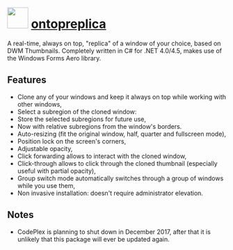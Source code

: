﻿# <img src="https://cdn.rawgit.com/chocolatey/chocolatey-coreteampackages/78d42b0a714d5870167fce4bc2b70e39e9686707/icons/ontopreplica.png" width="48" height="48"/> [ontopreplica](https://chocolatey.org/packages/ontopreplica)


A real-time, always on top, "replica" of a window of your choice, based on DWM Thumbnails. Completely written in C# for .NET 4.0/4.5, makes use of the Windows Forms Aero library.

## Features

- Clone any of your windows and keep it always on top while working with other windows,
- Select a subregion of the cloned window:
- Store the selected subregions for future use,
- Now with relative subregions from the window's borders.
- Auto-resizing (fit the original window, half, quarter and fullscreen mode),
- Position lock on the screen's corners,
- Adjustable opacity,
- Click forwarding allows to interact with the cloned window,
- Click-through allows to click through the cloned thumbnail (especially useful with partial opacity),
- Group switch mode automatically switches through a group of windows while you use them,
- Non invasive installation: doesn't require administrator elevation.

## Notes

- CodePlex is planning to shut down in December 2017, after that it is unlikely that this package will ever be updated again.

